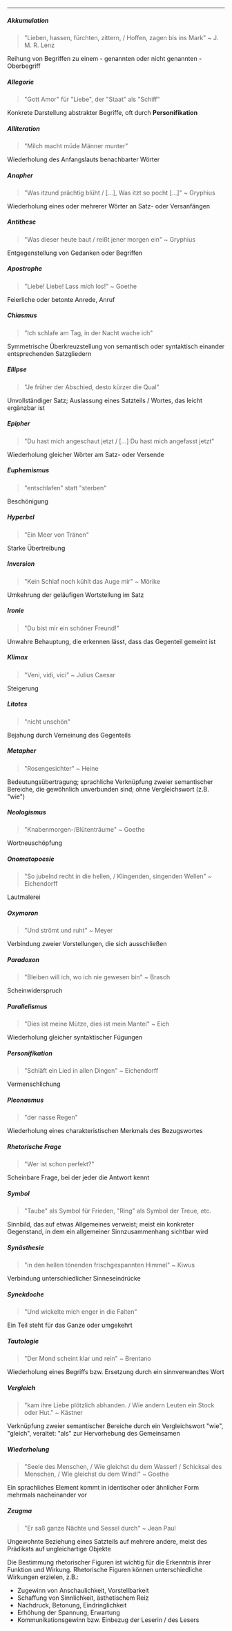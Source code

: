 ***

##### Akkumulation

> "Lieben, hassen, fürchten, zittern, / Hoffen, zagen bis ins Mark"
> ~ J. M. R. Lenz

Reihung von Begriffen zu einem - genannten oder nicht genannten - Oberbegriff

##### Allegorie

> "Gott Amor" für "Liebe", der "Staat" als "Schiff"

Konkrete Darstellung abstrakter Begriffe, oft durch **Personifikation**

##### Alliteration

> "Milch macht müde Männer munter"

Wiederholung des Anfangslauts benachbarter Wörter

##### Anapher

> "Was itzund prächtig blüht / [...], Was itzt so pocht [...]"
> ~ Gryphius

Wiederholung eines oder mehrerer Wörter an Satz- oder Versanfängen

##### Antithese

> "Was dieser heute baut / reißt jener morgen ein"
> ~ Gryphius

Entgegenstellung von Gedanken oder Begriffen

##### Apostrophe

> "Liebe! Liebe! Lass mich los!"
> ~ Goethe

Feierliche oder betonte Anrede, Anruf

##### Chiasmus

> "Ich schlafe am Tag, in der Nacht wache ich"

Symmetrische Überkreuzstellung von semantisch oder syntaktisch einander entsprechenden Satzgliedern

##### Ellipse

> "Je früher der Abschied, desto kürzer die Qual"

Unvollständiger Satz; Auslassung eines Satzteils / Wortes, das leicht ergänzbar ist

##### Epipher

> "Du hast mich angeschaut jetzt / [...] Du hast mich angefasst jetzt"

Wiederholung gleicher Wörter am Satz- oder Versende

##### Euphemismus

> "entschlafen" statt "sterben"

Beschönigung

##### Hyperbel

> "Ein Meer von Tränen"

Starke Übertreibung

##### Inversion

> "Kein Schlaf noch kühlt das Auge mir"
> ~ Mörike

Umkehrung der geläufigen Wortstellung im Satz

##### Ironie

> "Du bist mir ein schöner Freund!"

Unwahre Behauptung, die erkennen lässt, dass das Gegenteil gemeint ist

##### Klimax

> "Veni, vidi, vici"
> ~ Julius Caesar

Steigerung

##### Litotes

> "nicht unschön"

Bejahung durch Verneinung des Gegenteils

##### Metapher

> "Rosengesichter" ~ Heine

Bedeutungsübertragung; sprachliche Verknüpfung zweier semantischer Bereiche, die gewöhnlich unverbunden sind; ohne Vergleichswort (z.B. "wie")

##### Neologismus

> "Knabenmorgen-/Blütenträume"
> ~ Goethe

Wortneuschöpfung

##### Onomatopoesie

> "So jubelnd recht in die hellen, / Klingenden, singenden Wellen"
> ~ Eichendorff

Lautmalerei

##### Oxymoron

> "Und strömt und ruht"
> ~ Meyer

Verbindung zweier Vorstellungen, die sich ausschließen

##### Paradoxon

> "Bleiben will ich, wo ich nie gewesen bin"
> ~ Brasch

Scheinwiderspruch

##### Parallelismus

> "Dies ist meine Mütze, dies ist mein Mantel"
> ~ Eich

Wiederholung gleicher syntaktischer Fügungen

##### Personifikation

> "Schläft ein Lied in allen Dingen"
> ~ Eichendorff

Vermenschlichung

##### Pleonasmus

> "der nasse Regen"

Wiederholung eines charakteristischen Merkmals des Bezugswortes

##### Rhetorische Frage

> "Wer ist schon perfekt?"

Scheinbare Frage, bei der jeder die Antwort kennt

##### Symbol

> "Taube" als Symbol für Frieden, "Ring" als Symbol der Treue, etc.

Sinnbild, das auf etwas Allgemeines verweist; meist ein konkreter Gegenstand, in dem ein allgemeiner Sinnzusammenhang sichtbar wird

##### Synästhesie

> "in den hellen tönenden frischgespannten Himmel"
> ~ Kiwus

Verbindung unterschiedlicher Sinneseindrücke

##### Synekdoche

> "Und wickelte mich enger in die Falten"

Ein Teil steht für das Ganze oder umgekehrt

##### Tautologie

> "Der Mond scheint klar und rein"
> ~ Brentano

Wiederholung eines Begriffs bzw. Ersetzung durch ein sinnverwandtes Wort

##### Vergleich

> "kam ihre Liebe plötzlich abhanden. / Wie andern Leuten ein Stock oder Hut."
> ~ Kästner

Verknüpfung zweier semantischer Bereiche durch ein Vergleichswort "wie", "gleich", veraltet: "als" zur Hervorhebung des Gemeinsamen

##### Wiederholung

> "Seele des Menschen, / Wie gleichst du dem Wasser! / Schicksal des Menschen, / Wie gleichst du dem Wind!"
> ~ Goethe

Ein sprachliches Element kommt in identischer oder ähnlicher Form mehrmals nacheinander vor

##### Zeugma

> "Er saß ganze Nächte und Sessel durch"
> ~ Jean Paul

Ungewohnte Beziehung eines Satzteils auf mehrere andere, meist des Prädikats auf ungleichartige Objekte


Die Bestimmung rhetorischer Figuren ist wichtig für die Erkenntnis ihrer Funktion und Wirkung. Rhetorische Figuren können unterschiedliche Wirkungen erzielen, z.B.:
- Zugewinn von Anschaulichkeit, Vorstellbarkeit
- Schaffung von Sinnlichkeit, ästhetischem Reiz
- Nachdruck, Betonung, Eindringlichkeit
- Erhöhung der Spannung, Erwartung
- Kommunikationsgewinn bzw. Einbezug der Leserin / des Lesers